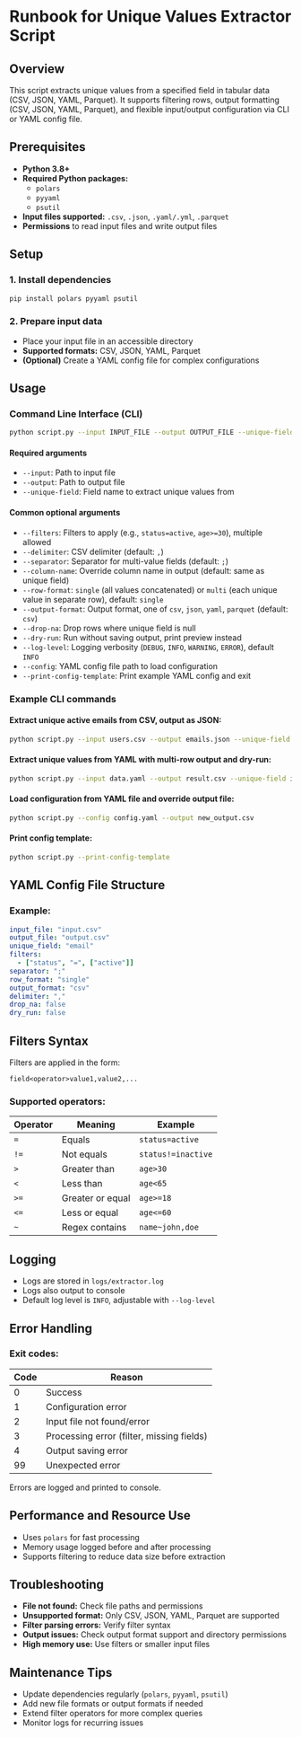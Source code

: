 # Runbook for Unique Values Extractor Script

## Overview

This script extracts unique values from a specified field in tabular data (CSV, JSON, YAML, Parquet). It supports filtering rows, output formatting (CSV, JSON, YAML, Parquet), and flexible input/output configuration via CLI or YAML config file.

## Prerequisites

- **Python 3.8+**
- **Required Python packages:**
  - `polars`
  - `pyyaml`
  - `psutil`
- **Input files supported:** `.csv`, `.json`, `.yaml/.yml`, `.parquet`
- **Permissions** to read input files and write output files

## Setup

### 1. Install dependencies

```bash
pip install polars pyyaml psutil
```

### 2. Prepare input data

- Place your input file in an accessible directory
- **Supported formats:** CSV, JSON, YAML, Parquet
- **(Optional)** Create a YAML config file for complex configurations

## Usage

### Command Line Interface (CLI)

```bash
python script.py --input INPUT_FILE --output OUTPUT_FILE --unique-field FIELD_NAME [OPTIONS]
```

#### Required arguments

- `--input`: Path to input file
- `--output`: Path to output file
- `--unique-field`: Field name to extract unique values from

#### Common optional arguments

- `--filters`: Filters to apply (e.g., `status=active`, `age>=30`), multiple allowed
- `--delimiter`: CSV delimiter (default: `,`)
- `--separator`: Separator for multi-value fields (default: `;`)
- `--column-name`: Override column name in output (default: same as unique field)
- `--row-format`: `single` (all values concatenated) or `multi` (each unique value in separate row), default: `single`
- `--output-format`: Output format, one of `csv`, `json`, `yaml`, `parquet` (default: `csv`)
- `--drop-na`: Drop rows where unique field is null
- `--dry-run`: Run without saving output, print preview instead
- `--log-level`: Logging verbosity (`DEBUG`, `INFO`, `WARNING`, `ERROR`), default `INFO`
- `--config`: YAML config file path to load configuration
- `--print-config-template`: Print example YAML config and exit

### Example CLI commands

#### Extract unique active emails from CSV, output as JSON:

```bash
python script.py --input users.csv --output emails.json --unique-field email --filters "status=active" --output-format json
```

#### Extract unique values from YAML with multi-row output and dry-run:

```bash
python script.py --input data.yaml --output result.csv --unique-field id --row-format multi --dry-run
```

#### Load configuration from YAML file and override output file:

```bash
python script.py --config config.yaml --output new_output.csv
```

#### Print config template:

```bash
python script.py --print-config-template
```

## YAML Config File Structure

### Example:

```yaml
input_file: "input.csv"
output_file: "output.csv"
unique_field: "email"
filters:
  - ["status", "=", ["active"]]
separator: ";"
row_format: "single"
output_format: "csv"
delimiter: ","
drop_na: false
dry_run: false
```

## Filters Syntax

Filters are applied in the form:

```
field<operator>value1,value2,...
```

### Supported operators:

| Operator | Meaning | Example |
|----------|---------|---------|
| `=` | Equals | `status=active` |
| `!=` | Not equals | `status!=inactive` |
| `>` | Greater than | `age>30` |
| `<` | Less than | `age<65` |
| `>=` | Greater or equal | `age>=18` |
| `<=` | Less or equal | `age<=60` |
| `~` | Regex contains | `name~john,doe` |

## Logging

- Logs are stored in `logs/extractor.log`
- Logs also output to console
- Default log level is `INFO`, adjustable with `--log-level`

## Error Handling

### Exit codes:

| Code | Reason |
|------|--------|
| 0 | Success |
| 1 | Configuration error |
| 2 | Input file not found/error |
| 3 | Processing error (filter, missing fields) |
| 4 | Output saving error |
| 99 | Unexpected error |

Errors are logged and printed to console.

## Performance and Resource Use

- Uses `polars` for fast processing
- Memory usage logged before and after processing
- Supports filtering to reduce data size before extraction

## Troubleshooting

- **File not found:** Check file paths and permissions
- **Unsupported format:** Only CSV, JSON, YAML, Parquet are supported
- **Filter parsing errors:** Verify filter syntax
- **Output issues:** Check output format support and directory permissions
- **High memory use:** Use filters or smaller input files

## Maintenance Tips

- Update dependencies regularly (`polars`, `pyyaml`, `psutil`)
- Add new file formats or output formats if needed
- Extend filter operators for more complex queries
- Monitor logs for recurring issues
